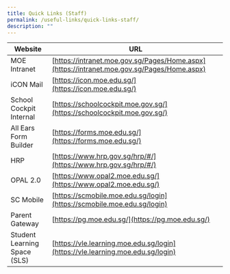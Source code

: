 ```yaml
---
title: Quick Links (Staff)
permalink: /useful-links/quick-links-staff/
description: ""
---
```



| **Website** | **URL** |
| -------- | -------- |
| MOE Intranet     | [https://intranet.moe.gov.sg/Pages/Home.aspx](https://intranet.moe.gov.sg/Pages/Home.aspx)     |
| iCON Mail  | [https://icon.moe.edu.sg/](https://icon.moe.edu.sg/) |
| School Cockpit Internal | [https://schoolcockpit.moe.gov.sg/](https://schoolcockpit.moe.gov.sg/) |
| All Ears Form Builder | [https://forms.moe.edu.sg/](https://forms.moe.edu.sg/) |
| HRP | [https://www.hrp.gov.sg/hrp/#/](https://www.hrp.gov.sg/hrp/#/) |
| OPAL 2.0 | [https://www.opal2.moe.edu.sg/](https://www.opal2.moe.edu.sg/) |
| SC Mobile | [https://scmobile.moe.edu.sg/login](https://scmobile.moe.edu.sg/login) |
| Parent Gateway | [https://pg.moe.edu.sg/](https://pg.moe.edu.sg/) |
| Student Learning Space (SLS) | [https://vle.learning.moe.edu.sg/login](https://vle.learning.moe.edu.sg/login) |
